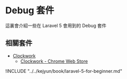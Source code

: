 # Debug 套件

這裏會介紹一些在 Laravel 5 會用到的 Debug 套件

## 相關套件
* [Clockwork](https://underground.works/clockwork/installation/laravel)
    * [Clockwork - Chrome Web Store](https://chrome.google.com/webstore/detail/clockwork/dmggabnehkmmfmdffgajcflpdjlnoemp)

!INCLUDE "../../kejyun/book/laravel-5-for-beginner.md"
